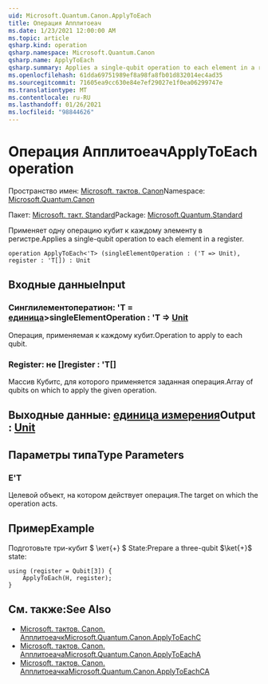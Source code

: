 ```yaml
---
uid: Microsoft.Quantum.Canon.ApplyToEach
title: Операция Апплитоеач
ms.date: 1/23/2021 12:00:00 AM
ms.topic: article
qsharp.kind: operation
qsharp.namespace: Microsoft.Quantum.Canon
qsharp.name: ApplyToEach
qsharp.summary: Applies a single-qubit operation to each element in a register.
ms.openlocfilehash: 61dda69751989ef8a98fa8fb01d832014ec4ad35
ms.sourcegitcommit: 71605ea9cc630e84e7ef29027e1f0ea06299747e
ms.translationtype: MT
ms.contentlocale: ru-RU
ms.lasthandoff: 01/26/2021
ms.locfileid: "98844626"
---
```

# <a name="applytoeach-operation"></a><span data-ttu-id="6e31c-102">Операция Апплитоеач</span><span class="sxs-lookup"><span data-stu-id="6e31c-102">ApplyToEach operation</span></span>

<span data-ttu-id="6e31c-103">Пространство имен: [Microsoft. тактов. Canon](xref:Microsoft.Quantum.Canon)</span><span class="sxs-lookup"><span data-stu-id="6e31c-103">Namespace: [Microsoft.Quantum.Canon](xref:Microsoft.Quantum.Canon)</span></span>

<span data-ttu-id="6e31c-104">Пакет: [Microsoft. такт. Standard](https://nuget.org/packages/Microsoft.Quantum.Standard)</span><span class="sxs-lookup"><span data-stu-id="6e31c-104">Package: [Microsoft.Quantum.Standard](https://nuget.org/packages/Microsoft.Quantum.Standard)</span></span>


<span data-ttu-id="6e31c-105">Применяет одну операцию кубит к каждому элементу в регистре.</span><span class="sxs-lookup"><span data-stu-id="6e31c-105">Applies a single-qubit operation to each element in a register.</span></span>

```qsharp
operation ApplyToEach<'T> (singleElementOperation : ('T => Unit), register : 'T[]) : Unit
```


## <a name="input"></a><span data-ttu-id="6e31c-106">Входные данные</span><span class="sxs-lookup"><span data-stu-id="6e31c-106">Input</span></span>

### <a name="singleelementoperation--t--unit"></a><span data-ttu-id="6e31c-107">Синглилементоператион: 'T = [единица](xref:microsoft.quantum.lang-ref.unit)></span><span class="sxs-lookup"><span data-stu-id="6e31c-107">singleElementOperation : 'T => [Unit](xref:microsoft.quantum.lang-ref.unit)</span></span> 

<span data-ttu-id="6e31c-108">Операция, применяемая к каждому кубит.</span><span class="sxs-lookup"><span data-stu-id="6e31c-108">Operation to apply to each qubit.</span></span>


### <a name="register--t"></a><span data-ttu-id="6e31c-109">Register: не []</span><span class="sxs-lookup"><span data-stu-id="6e31c-109">register : 'T[]</span></span>

<span data-ttu-id="6e31c-110">Массив Кубитс, для которого применяется заданная операция.</span><span class="sxs-lookup"><span data-stu-id="6e31c-110">Array of qubits on which to apply the given operation.</span></span>



## <a name="output--unit"></a><span data-ttu-id="6e31c-111">Выходные данные: [единица измерения](xref:microsoft.quantum.lang-ref.unit)</span><span class="sxs-lookup"><span data-stu-id="6e31c-111">Output : [Unit](xref:microsoft.quantum.lang-ref.unit)</span></span>



## <a name="type-parameters"></a><span data-ttu-id="6e31c-112">Параметры типа</span><span class="sxs-lookup"><span data-stu-id="6e31c-112">Type Parameters</span></span>

### <a name="t"></a><span data-ttu-id="6e31c-113">Е</span><span class="sxs-lookup"><span data-stu-id="6e31c-113">'T</span></span>

<span data-ttu-id="6e31c-114">Целевой объект, на котором действует операция.</span><span class="sxs-lookup"><span data-stu-id="6e31c-114">The target on which the operation acts.</span></span>

## <a name="example"></a><span data-ttu-id="6e31c-115">Пример</span><span class="sxs-lookup"><span data-stu-id="6e31c-115">Example</span></span>

<span data-ttu-id="6e31c-116">Подготовьте три-кубит $ \кет{+} $ State:</span><span class="sxs-lookup"><span data-stu-id="6e31c-116">Prepare a three-qubit $\ket{+}$ state:</span></span>

```qsharp
using (register = Qubit[3]) {
    ApplyToEach(H, register);
}
```

## <a name="see-also"></a><span data-ttu-id="6e31c-117">См. также:</span><span class="sxs-lookup"><span data-stu-id="6e31c-117">See Also</span></span>

- [<span data-ttu-id="6e31c-118">Microsoft. тактов. Canon. Апплитоеачк</span><span class="sxs-lookup"><span data-stu-id="6e31c-118">Microsoft.Quantum.Canon.ApplyToEachC</span></span>](xref:Microsoft.Quantum.Canon.ApplyToEachC)
- [<span data-ttu-id="6e31c-119">Microsoft. тактов. Canon. Апплитоеача</span><span class="sxs-lookup"><span data-stu-id="6e31c-119">Microsoft.Quantum.Canon.ApplyToEachA</span></span>](xref:Microsoft.Quantum.Canon.ApplyToEachA)
- [<span data-ttu-id="6e31c-120">Microsoft. тактов. Canon. Апплитоеачка</span><span class="sxs-lookup"><span data-stu-id="6e31c-120">Microsoft.Quantum.Canon.ApplyToEachCA</span></span>](xref:Microsoft.Quantum.Canon.ApplyToEachCA)